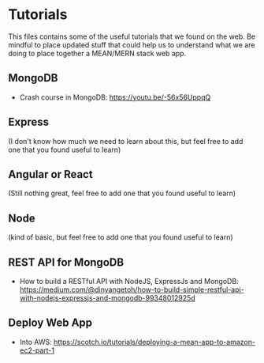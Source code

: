 # Tutorials
This files contains some of the useful tutorials that we found on the web. 
Be mindful to place updated stuff that could help us to understand what we are doing to place together a MEAN/MERN stack web app.

## MongoDB
- Crash course in MongoDB: https://youtu.be/-56x56UppqQ

## Express
(I don't know how much we need to learn about this, but feel free to add one that you found useful to learn)

## Angular or React
(Still nothing great, feel free to add one that you found useful to learn)

## Node
(kind of basic, but feel free to add one that you found useful to learn)

## REST API for MongoDB
- How to build a RESTful API with NodeJS, ExpressJs and MongoDB: https://medium.com/@dinyangetoh/how-to-build-simple-restful-api-with-nodejs-expressjs-and-mongodb-99348012925d

## Deploy Web App
- Into AWS: https://scotch.io/tutorials/deploying-a-mean-app-to-amazon-ec2-part-1
